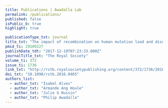 ```yaml
---
title: Publications | Awadalla Lab
permalink: /publications/
published: false
isPublic_b: true
highlight: true

publicationType_txt: journal
title_txt: "The impact of recombination on human mutation load and disease."
pmid_ti: 29109227
publishDate_tdt: "2017-12-19T07:23:33.000Z"
journalTitle_txt: "The Royal Society"
volume_ti: 372
issue_ti: 1736
link_txt: "http://rstb.royalsocietypublishing.org/content/372/1736/20160465.long"
doi_txt: "10.1098/rstb.2016.0465"
authors_list: 
  - author_txt: "Isabel Alves"
  - author_txt: "Armande Ang Houle"
  - author_txt: "Julie G Hussin"
  - author_txt: "Philip Awadalla"
---
```


